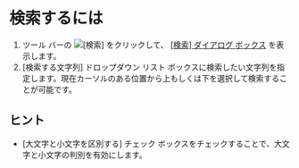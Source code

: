 # 検索するには

1. ツール バーの ![[検索]](../../images/editfind..png)
をクリックして、 [\[検索\] ダイアログ ボックス](../../dlg/find/index) を表示します。
2. \[検索する文字列\] ドロップダウン リスト ボックスに検索したい文字列を指定します。現在カーソルのある位置から上もしくは下を選択して検索することが可能です。

## ヒント

- \[大文字と小文字を区別する\] チェック ボックスをチェックすることで、大文字と小文字の判別を有効にします。
